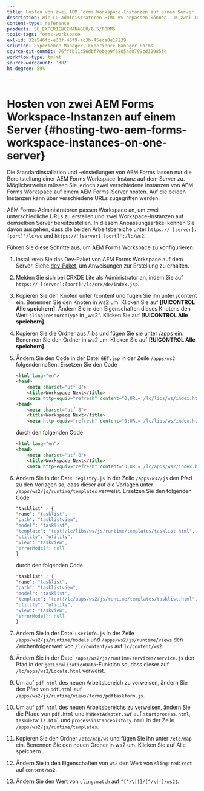 ```yaml
---
title: Hosten von zwei AEM Forms Workspace-Instanzen auf einem Server
description: Wie LC-Administratoren HTML WS anpassen können, um zwei Instanzen auf einem Server zu hosten, auf den über verschiedene URLs zugegriffen werden kann.
content-type: reference
products: SG_EXPERIENCEMANAGER/6.5/FORMS
topic-tags: forms-workspace
exl-id: 32a546fc-e33f-46f9-ac3b-45eca0e12239
solution: Experience Manager, Experience Manager Forms
source-git-commit: 76fffb11c56dbf7ebee9f6805ae0799cd32985fe
workflow-type: tm+mt
source-wordcount: '302'
ht-degree: 59%

---
```


# Hosten von zwei AEM Forms Workspace-Instanzen auf einem Server {#hosting-two-aem-forms-workspace-instances-on-one-server}

Die Standardinstallation und -einstellungen von AEM Forms lassen nur die Bereitstellung einer AEM Forms Workspace-Instanz auf dem Server zu. Möglicherweise müssen Sie jedoch zwei verschiedene Instanzen von AEM Forms Workspace auf einem AEM Forms-Server hosten. Auf die beiden Instanzen kann über verschiedene URLs zugegriffen werden.

AEM Forms-Administratoren passen Workspace an, um zwei unterschiedliche URLs zu erstellen und zwei Workspace-Instanzen auf demselben Server bereitzustellen. In diesem Anpassungsartikel können Sie davon ausgehen, dass die beiden Arbeitsbereiche unter `https://'[server]:[port]'/lc/ws` und `https://'[server]:[port]':/lc/ws2`.

Führen Sie diese Schritte aus, um AEM Forms Workspace zu konfigurieren.

1. Installieren Sie das Dev-Paket von AEM Forms Workspace auf dem Server. Siehe [dev-Paket](/help/forms/using/introduction-customizing-html-workspace.md#p-crx-package-p), um Anweisungen zur Erstellung zu erhalten.
1. Melden Sie sich bei CRXDE Lite als Administrator an, indem Sie auf `https://'[server]:[port]'/lc/crx/de/index.jsp`.
1. Kopieren Sie den Knoten unter /content und fügen Sie ihn unter /content ein. Benennen Sie den Knoten in ws2 um. Klicken Sie auf **[!UICONTROL Alle speichern]**. Ändern Sie in den Eigenschaften dieses Knotens den Wert `sling:resourceType` in „ws2“. Klicken Sie auf **[!UICONTROL Alle speichern]**.

1. Kopieren Sie die Ordner aus /libs und fügen Sie sie unter /apps ein. Benennen Sie den Ordner in ws2 um. Klicken Sie auf **[!UICONTROL Alle speichern]**.
1. Ändern Sie den Code in der Datei `GET.jsp` in der Zeile `/apps/ws2` folgendermaßen. Ersetzen Sie den Code

   ```html
   <html lang="en">
   <head>
       <meta charset="utf-8">
       <title>Workspace Next</title>
       <meta http-equiv="refresh" content="0;URL='/lc/libs/ws/index.html'" /><html lang="en">
   <head>
       <meta charset="utf-8">
       <title>Workspace Next</title>
       <meta http-equiv="refresh" content="0;URL='/lc/libs/ws/index.html'" />
   ```

   durch den folgenden Code

   ```html
   <html lang="en">
   <head>
       <meta charset="utf-8">
       <title>Workspace Next</title>
       <meta http-equiv="refresh" content="0;URL='/lc/apps/ws2/index.html'" />
   ```

1. Ändern Sie in der Datei `registry.js` in der Zeile `/apps/ws2/js` den Pfad zu den Vorlagen so, dass dieser auf die Vorlagen unter `/apps/ws2/js/runtime/templates` verweist. Ersetzen Sie den folgenden Code

   ```css
   "tasklist" : {
   "name": "tasklist",
   "path": "tasklistview",
   "model": "tasklist",
   "template": "text!/lc/libs/ws/js/runtime/templates/tasklist.html",
   "utility": "utility",
   "view": "taskview",
   "errorModel": null
   }
   ```

   durch den folgenden Code

   ```css
   "tasklist" : {
   "name": "tasklist",
   "path": "tasklistview",
   "model": "tasklist",
   "template": "text!/lc/apps/ws2/js/runtime/templates/tasklist.html",
   "utility": "utility",
   "view": "taskview",
   "errorModel": null
   }
   ```

1. Ändern Sie in der Datei `userinfo.js` in der Zeile `/apps/ws2/js/runtime/models` und `/apps/ws2/js/runtime/views` den Zeichenfolgenwert von `/lc/content/ws` auf `lc/content/ws2`.

1. Ändern Sie in der Datei `/apps/ws2/js/runtime/services/service.js` den Pfad in der `getLocalizationData`-Funktion so, dass dieser auf `/lc/apps/ws2/Locale.html` verweist.

1. Um auf `pdf.html` des neuen Arbeitsbereich zu verweisen, ändern Sie den Pfad von `pdf.html` auf `/apps/ws2/js/runtime/views/forms/pdftaskform.js`.

1. Um auf `pdf.html` des neuen Arbeitsbereichs zu verweisen, ändern Sie die Pfade von `pdf.html` und `WsNextAdapter.swf` auf `startprocess.html`, `taskdetails.html` und `processinstancehistory.html` in der Zeile `/apps/ws2/js/runtime/templates`.

1. Kopieren Sie den Ordner `/etc/map/ws` und fügen Sie ihn unter `/etc/map` ein. Benennen Sie den neuen Ordner in ws2 um. Klicken Sie auf Alle speichern .

1. Ändern Sie in den Eigenschaften von `ws2` den Wert von `sling:redirect` auf `content/ws2`.

1. Ändern Sie den Wert von `sling:match` auf `^[^/\||]/[^/\||]/ws2$`.
